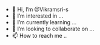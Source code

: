 - 👋 Hi, I’m @Vikramsri-s
- 👀 I’m interested in ...
- 🌱 I’m currently learning ...
- 💞️ I’m looking to collaborate on ...
- 📫 How to reach me  ..

<!---
Vikramsri-s/Vikramsri-s is a ✨ special ✨ repository because its `README.md` (this file) appears on your GitHub profile.
You can click the Preview link to take a look at your changes.
--->
